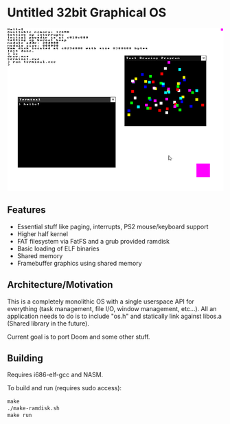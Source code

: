 # Untitled 32bit Graphical OS

![Screenshot](res/screenshot.png)

## Features

* Essential stuff like paging, interrupts, PS2 mouse/keyboard support
* Higher half kernel
* FAT filesystem via FatFS and a grub provided ramdisk
* Basic loading of ELF binaries
* Shared memory
* Framebuffer graphics using shared memory

## Architecture/Motivation

This is a completely monolithic OS with a single userspace API for everything (task management, file I/O, window management, etc...).
All an application needs to do is to include "os.h" and statically link against libos.a (Shared library in the future).

Current goal is to port Doom and some other stuff.

## Building

Requires i686-elf-gcc and NASM.

To build and run (requires sudo access):
```
make
./make-ramdisk.sh
make run
```


